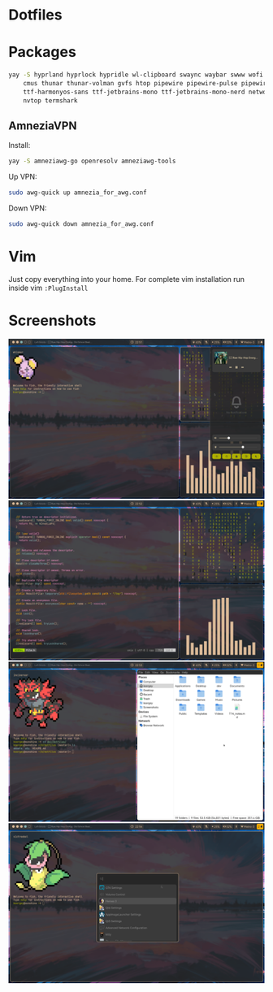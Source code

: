 # Dotfiles

# Packages

```sh
yay -S hyprland hyprlock hypridle wl-clipboard swaync waybar swww wofi kitty fish wev swayimg mpv yt-dlp \
    cmus thunar thunar-volman gvfs htop pipewire pipewire-pulse pipewire-alsa alsa-utils \
    ttf-harmonyos-sans ttf-jetbrains-mono ttf-jetbrains-mono-nerd network-manager blueman \
    nvtop termshark
```

## AmneziaVPN

Install:

```sh
yay -S amneziawg-go openresolv amneziawg-tools
```

Up VPN:

```sh
sudo awg-quick up amnezia_for_awg.conf
```

Down VPN:

```sh
sudo awg-quick down amnezia_for_awg.conf
```


# Vim

Just copy everything into your home. For complete vim installation run inside vim `:PlugInstall`

# Screenshots

<p align="center">
  <img src="assets/screenshot_2024-12-27_225156.png" width="512"/>
  <img src="assets/screenshot_2024-12-27_225228.png" width="512"/>
  <img src="assets/screenshot_2024-12-27_225312.png" width="512"/>
  <img src="assets/screenshot_2024-12-27_225444.png" width="512"/>
</p>
